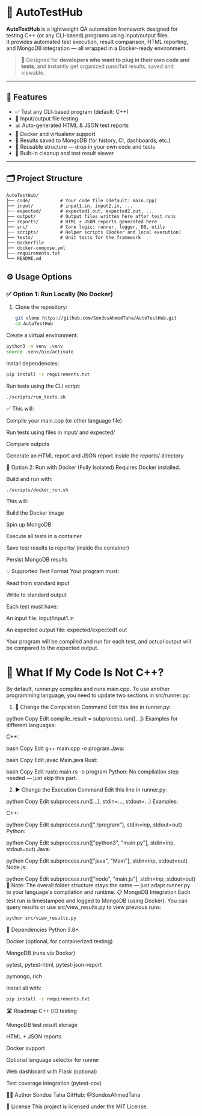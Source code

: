 # 🚀 AutoTestHub

**AutoTestHub** is a lightweight QA automation framework designed for testing C++ (or any CLI-based) programs using input/output files.  
It provides automated test execution, result comparison, HTML reporting, and MongoDB integration — all wrapped in a Docker-ready environment.

> 🔧 Designed for **developers who want to plug in their own code and tests**, and instantly get organized pass/fail results, saved and viewable.

---

## 📌 Features

- ✅ Test any CLI-based program (default: C++)
- 🧪 Input/output file testing
- 📊 Auto-generated HTML & JSON test reports
- 🐳 Docker and virtualenv support
- 💾 Results saved to MongoDB (for history, CI, dashboards, etc.)
- 🔄 Reusable structure — drop in your own code and tests
- 🧼 Built-in cleanup and test result viewer

---
## 🗂️ Project Structure

```text
AutoTestHub/
├── code/           # Your code file (default: main.cpp)
├── input/          # input1.in, input2.in, ...
├── expected/       # expected1.out, expected2.out, ...
├── output/         # Output files written here after test runs
├── reports/        # HTML + JSON reports generated here
├── src/            # Core logic: runner, logger, DB, utils
├── scripts/        # Helper scripts (Docker and local execution)
├── tests/          # Unit tests for the framework
├── Dockerfile
├── docker-compose.yml
├── requirements.txt
└── README.md
```


## ⚙️ Usage Options

### ✅ Option 1: Run Locally (No Docker)

1. Clone the repository:
   ```bash
   git clone https://github.com/SondosAhmedTaha/AutoTestHub.git
   cd AutoTestHub
Create a virtual environment:

```bash
python3 -m venv .venv
source .venv/bin/activate
```
Install dependencies: 

```bash
pip install -r requirements.txt
```
Run tests using the CLI script:
```bash
./scripts/run_tests.sh
```
✅ This will:

Compile your main.cpp (or other language file)

Run tests using files in input/ and expected/

Compare outputs

Generate an HTML report and JSON report inside the reports/ directory

🐳 Option 2: Run with Docker (Fully Isolated)
Requires Docker installed.

Build and run with:

```bash
./scripts/docker_run.sh
```
This will:

Build the Docker image

Spin up MongoDB

Execute all tests in a container

Save test results to reports/ (inside the container)

Persist MongoDB results

💡 Supported Test Format
Your program must:

Read from standard input

Write to standard output

Each test must have:

An input file: input/input1.in

An expected output file: expected/expected1.out

Your program will be compiled and run for each test, and actual output will be compared to the expected output.

# 🔧 What If My Code Is Not C++?
By default, runner.py compiles and runs main.cpp.
To use another programming language, you need to update two sections in src/runner.py:

1. 🔨 Change the Compilation Command
Edit this line in runner.py:

python
Copy
Edit
compile_result = subprocess.run([...])
Examples for different languages:

C++:

bash
Copy
Edit
g++ main.cpp -o program
Java:

bash
Copy
Edit
javac Main.java
Rust:

bash
Copy
Edit
rustc main.rs -o program
Python:
No compilation step needed — just skip this part.

2. ▶️ Change the Execution Command
Edit this line in runner.py:

python
Copy
Edit
subprocess.run([...], stdin=..., stdout=...)
Examples:

C++:

python
Copy
Edit
subprocess.run(["./program"], stdin=inp, stdout=out)
Python:

python
Copy
Edit
subprocess.run(["python3", "main.py"], stdin=inp, stdout=out)
Java:

python
Copy
Edit
subprocess.run(["java", "Main"], stdin=inp, stdout=out)
Node.js:

python
Copy
Edit
subprocess.run(["node", "main.js"], stdin=inp, stdout=out)
🧠 Note: The overall folder structure stays the same — just adapt runner.py to your language's compilation and runtime.
📋 MongoDB Integration
Each test run is timestamped and logged to MongoDB (using Docker).
You can query results or use src/view_results.py to view previous runs:

```bash
python src/view_results.py
```

🧾 Dependencies
Python 3.8+

Docker (optional, for containerized testing)

MongoDB (runs via Docker)

pytest, pytest-html, pytest-json-report

pymongo, rich

Install all with:

```bash
pip install -r requirements.txt
```

🛣️ Roadmap
 C++ I/O testing

 MongoDB test result storage

 HTML + JSON reports

 Docker support

 Optional language selector for runner

 Web dashboard with Flask (optional)

 Test coverage integration (pytest-cov)

👩‍💻 Author
Sondos Taha
GitHub: @SondosAhmedTaha

📄 License
This project is licensed under the MIT License.
